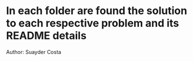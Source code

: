 # In each folder are found the solution to each respective problem and its README details


Author: Suayder Costa
